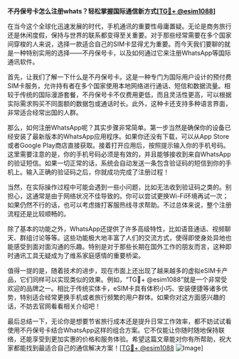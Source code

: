 **不丹保号卡怎么注册whats？轻松掌握国际通信新方式[[TG💪+ @esim1088](https://t.me/s/esim1088)]**

在当今这个全球化迅速发展的时代，手机通讯的重要性毋庸置疑。无论是商务旅行还是休闲度假，保持与世界的联系都变得至关重要。对于那些经常需要在多个国家间穿梭的人来说，选择一款适合自己的SIM卡显得尤为重要。而今天我们要聊的就是一种特别实用的选择——不丹保号卡，以及如何通过它来注册WhatsApp等国际通讯软件。

首先，让我们了解一下什么是不丹保号卡。这是一种专门为国际用户设计的预付费SIM卡服务，允许持有者在多个国家使用本地网络进行通话、短信和数据流量。相较于传统的国际漫游套餐，不丹保号卡不仅费用更低，而且灵活性更高，可以根据实际需求购买不同面额的数据包或通话时长。此外，这种卡还支持多种语言界面，非常适合经常出国的人群。

那么，如何注册WhatsApp呢？其实步骤非常简单。第一步当然是确保你的设备已经安装了最新版本的WhatsApp应用程序。如果你还没有下载，可以从App Store或者Google Play商店直接获取。接着打开应用后，按照提示输入你的手机号码。这里需要注意的是，你的手机号码必须是有效的，并且能够接收到来自WhatsApp的验证短信。如果一切正常的话，系统会自动发送一条包含验证码的短信到你的手机上。输入正确的验证码之后，你就成功完成了注册过程！

当然，在实际操作过程中可能会遇到一些小问题，比如无法收到验证码之类的。别担心，这通常是由于网络状况不佳导致的。你可以尝试更换Wi-Fi环境再试一次；如果仍然不行的话，也可以考虑拨打客服热线寻求帮助。不过总体来说，整个注册流程还是比较顺畅的。

除了基本的功能之外，WhatsApp还提供了许多高级特性，比如语音通话、视频聊天、群组讨论等等。这些功能极大地丰富了人们的交流方式，使得即使身处异地也能感受到面对面沟通的乐趣。特别是对于那些长期在国外工作的朋友而言，这种即时通讯工具无疑成为了维系家庭感情的重要桥梁。

值得一提的是，随着技术的进步，现在市面上还出现了越来越多的虚拟eSIM卡产品，它们同样可以实现类似的效果。例如，“TG💪+ @esim1088”就是一个非常受欢迎的品牌之一。相比于传统实体卡，eSIM卡具有体积小巧、安装便捷等诸多优势，特别适合经常更换手机或者旅行频繁的用户群体。如果你对这方面感兴趣的话，不妨去官网看看相关介绍吧！

最后总结一下，无论你是想要节省旅行成本还是提升日常工作效率，都不妨试试看使用不丹保号卡结合WhatsApp这样的组合方案。它不仅能让你随时随地保持联络，还能享受到更加实惠的价格和服务体验。希望这篇文章能对你有所帮助，祝大家都能找到最适合自己的通信解决方案！[[TG💪+ @esim1088](https://t.me/s/esim1088) ![Image](https://i.postimg.cc/4NQfJmqS/Snipaste-2025-05-13-00-14-12.png)]